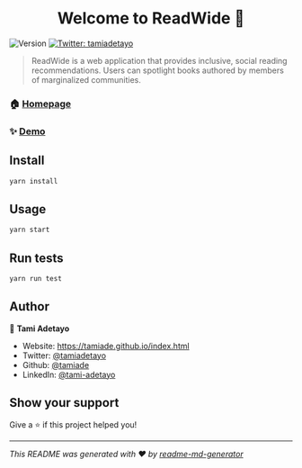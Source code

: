 <h1 align="center">Welcome to ReadWide 👋</h1>
<p>
  <img alt="Version" src="https://img.shields.io/badge/version-0.1.0-blue.svg?cacheSeconds=2592000" />
  <a href="https://twitter.com/tamiadetayo" target="_blank">
    <img alt="Twitter: tamiadetayo" src="https://img.shields.io/twitter/follow/tamiadetayo.svg?style=social" />
  </a>
</p>

> ReadWide is a web application that provides inclusive, social reading recommendations. Users can spotlight books authored by members of marginalized communities.

### 🏠 [Homepage](https://readwide-react-frontend.herokuapp.com/)

### ✨ [Demo](https://readwide-react-frontend.herokuapp.com/)

## Install

```sh
yarn install
```

## Usage

```sh
yarn start
```

## Run tests

```sh
yarn run test
```

## Author

👤 **Tami Adetayo**

* Website: https://tamiade.github.io/index.html
* Twitter: [@tamiadetayo](https://twitter.com/tamiadetayo)
* Github: [@tamiade](https://github.com/tamiade)
* LinkedIn: [@tami-adetayo](https://linkedin.com/in/tami-adetayo)

## Show your support

Give a ⭐️ if this project helped you!

***
_This README was generated with ❤️ by [readme-md-generator](https://github.com/kefranabg/readme-md-generator)_